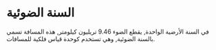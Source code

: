 # السنة الضوئية

في السنة الأرضية الواحدة, يقطع الضوء 9.46 تريليون كيلومتر, هذه المسافة تسمي
بالسنة الضوئية, وهي تستخدم كوحدة قياس فلكية للمسافات.
